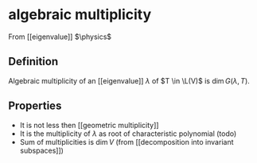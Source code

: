 # algebraic multiplicity
From [[eigenvalue]]
$\physics$
## Definition
Algebraic multiplicity of an [[eigenvalue]] $\lambda$ of $T \in \L(V)$ is $\dim G(\lambda, T)$.

## Properties
- It is not less then [[geometric multiplicity]]
- It is the multiplicity of $\lambda$ as root of characteristic polynomial (todo)
- Sum of multiplicities is $\dim V$ (from [[decomposition into invariant subspaces]])
